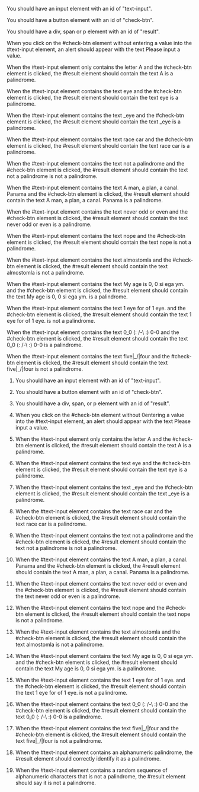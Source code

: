 <!-- User story -->

You should have an input element with an id of
"text-input".

You should have a button element with an id of
"check-btn".

You should have a div, span or p element with an
id of "result".

When you click on the #check-btn element without
entering a value into the #text-input element,
an alert should appear with the text Please input
a value.

When the #text-input element only contains the
letter A and the #check-btn element is clicked,
the #result element should contain the text A is
a palindrome.

When the #text-input element contains the text eye
and the #check-btn element is clicked, the #result
element should contain the text eye is a palindrome.

When the #text-input element contains the text
\_eye and the #check-btn element is clicked, the
#result element should contain the text \_eye is a palindrome.

When the #text-input element contains the text
race car and the #check-btn element is clicked,
the #result element should contain the text race
car is a palindrome.

When the #text-input element contains the text not
a palindrome and the #check-btn element is clicked,
the #result element should contain the text not a palindrome is not a palindrome.

When the #text-input element contains the text A man,
a plan, a canal. Panama and the #check-btn element is clicked, the #result element should contain the text
A man, a plan, a canal. Panama is a palindrome.

When the #text-input element contains the text never
odd or even and the #check-btn element is clicked, the #result element should contain the text never odd or
even is a palindrome.

When the #text-input element contains the text nope
and the #check-btn element is clicked, the #result
element should contain the text nope is not a
palindrome.

When the #text-input element contains the text
almostomla and the #check-btn element is clicked, the #result element should contain the text almostomla is
not a palindrome.

When the #text-input element contains the text My
age is 0, 0 si ega ym. and the #check-btn element is clicked, the #result element should contain the text
My age is 0, 0 si ega ym. is a palindrome.

When the #text-input element contains the text 1 eye
for of 1 eye. and the #check-btn element is clicked,
the #result element should contain the text 1 eye for
of 1 eye. is not a palindrome.

When the #text-input element contains the text
0_0 (: /-\ :) 0-0 and the #check-btn element is
clicked, the #result element should contain the
text 0_0 (: /-\ :) 0-0 is a palindrome.

When the #text-input element contains the text
five|\_/|four and the #check-btn element is clicked,
the #result element should contain the text
five|\_/|four is not a palindrome.

<!-- Tests -->

1. You should have an input element with an id of "text-input".

2. You should have a button element with an id of "check-btn".

3. You should have a div, span, or p element with
   an id of "result".

4. When you click on the #check-btn element without
   0entering a value into the #text-input element, an
   alert should appear with the text Please input a
   value.

5. When the #text-input element only contains the
   letter A and the #check-btn element is clicked,
   the #result element should contain the text A is a palindrome.

6. When the #text-input element contains the text
   eye and the #check-btn element is clicked, the #result element should contain the text eye is a palindrome.

7. When the #text-input element contains the text
   \_eye and the #check-btn element is clicked, the
   #result element should contain the text \_eye is a palindrome.

8. When the #text-input element contains the text
   race car and the #check-btn element is clicked, the
   #result element should contain the text race car is a palindrome.

9. When the #text-input element contains the text
   not a palindrome and the #check-btn element is clicked,
   the #result element should contain the text not a palindrome is not a palindrome.

10. When the #text-input element contains the text A
    man, a plan, a canal. Panama and the #check-btn element
    is clicked, the #result element should contain the text
    A man, a plan, a canal. Panama is a palindrome.

11. When the #text-input element contains the text never odd or even and the #check-btn element is clicked, the #result element should contain the text never odd or even is a palindrome.

12. When the #text-input element contains the text
    nope and the #check-btn element is clicked, the #result element should contain the text nope is not a palindrome.

13. When the #text-input element contains the text almostomla and the #check-btn element is clicked, the #result element should contain the text almostomla is
    not a palindrome.

14. When the #text-input element contains the text
    My age is 0, 0 si ega ym. and the #check-btn element
    is clicked, the #result element should contain the
    text My age is 0, 0 si ega ym. is a palindrome.

15. When the #text-input element contains the text
    1 eye for of 1 eye. and the #check-btn element is
    clicked, the #result element should contain the text
    1 eye for of 1 eye. is not a palindrome.

16. When the #text-input element contains the text
    0_0 (: /-\ :) 0-0 and the #check-btn element is
    clicked, the #result element should contain the
    text 0_0 (: /-\ :) 0-0 is a palindrome.

17. When the #text-input element contains the text
    five|\_/|four and the #check-btn element is clicked,
    the #result element should contain the text
    five|\_/|four is not a palindrome.

18. When the #text-input element contains an
    alphanumeric palindrome, the #result element
    should correctly identify it as a palindrome.

19. When the #text-input element contains a random
    sequence of alphanumeric characters that is not a palindrome, the #result element should say it is not
    a palindrome.
